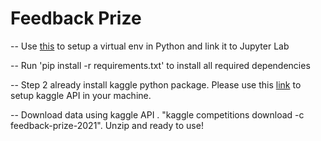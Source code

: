 # Feedback Prize


-- Use [this](https://janakiev.com/blog/jupyter-virtual-envs/) to setup a virtual env in Python and link it to Jupyter Lab

-- Run 'pip install -r requirements.txt' to install all required dependencies

-- Step 2 already install kaggle python package. Please use this [link](https://github.com/Kaggle/kaggle-api) to setup kaggle API in your machine.

-- Download data using kaggle API . "kaggle competitions download -c feedback-prize-2021". Unzip and ready to use!





